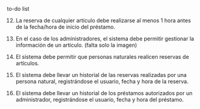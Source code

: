 to-do list

12.  La  reserva  de  cualquier  artículo  debe  realizarse  al menos  1  hora  antes  de  la  fecha/hora  de  inicio  del  préstamo.
39.  En  el  caso  de  los  administradores,  el  sistema  debe permitir  gestionar  la  información  de  un  artículo. (falta solo la imagen)



5.  El  sistema  debe  permitir  que  personas  naturales  realicen reservas  de  artículos.
7.  El  sistema  debe  llevar  un  historial  de  las  reservas realizadas  por  una  persona  natural,  registrándose  el  usuario, fecha  y  hora  de  la  reserva.
8.  El  sistema  debe  llevar  un  historial  de  los  préstamos autorizados  por  un  administrador,  registrándose  el  usuario, fecha  y  hora  del  préstamo.
